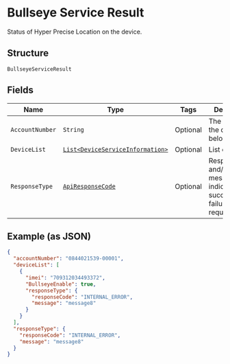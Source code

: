 
# Bullseye Service Result

Status of Hyper Precise Location on the device.

## Structure

`BullseyeServiceResult`

## Fields

| Name | Type | Tags | Description | Getter | Setter |
|  --- | --- | --- | --- | --- | --- |
| `AccountNumber` | `String` | Optional | The account the device belongs to. | String getAccountNumber() | setAccountNumber(String accountNumber) |
| `DeviceList` | [`List<DeviceServiceInformation>`](../../doc/models/device-service-information.md) | Optional | List of devices. | List<DeviceServiceInformation> getDeviceList() | setDeviceList(List<DeviceServiceInformation> deviceList) |
| `ResponseType` | [`ApiResponseCode`](../../doc/models/api-response-code.md) | Optional | ResponseCode and/or a message indicating success or failure of the request. | ApiResponseCode getResponseType() | setResponseType(ApiResponseCode responseType) |

## Example (as JSON)

```json
{
  "accountNumber": "0844021539-00001",
  "deviceList": [
    {
      "imei": "709312034493372",
      "BullseyeEnable": true,
      "responseType": {
        "responseCode": "INTERNAL_ERROR",
        "message": "message8"
      }
    }
  ],
  "responseType": {
    "responseCode": "INTERNAL_ERROR",
    "message": "message8"
  }
}
```

